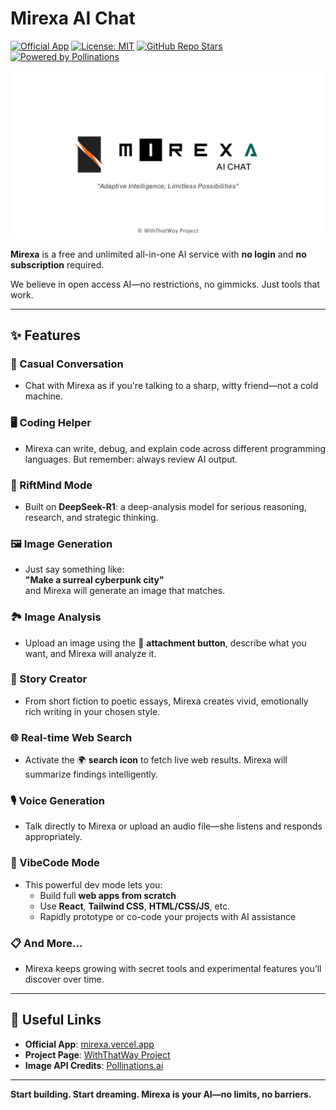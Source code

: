# Mirexa AI Chat

[![Official App](https://img.shields.io/badge/Mirexa-Launch%20App-blueviolet?logo=vercel&style=flat-square)](https://mirexa.vercel.app)
[![License: MIT](https://img.shields.io/badge/license-MIT-green?style=flat-square)](https://github.com/withthatway/mirexa-project/blob/main/LICENSE)
[![GitHub Repo Stars](https://img.shields.io/github/stars/withthatway/mirexa-project?style=flat-square)](https://github.com/withthatway/mirexa-project/stargazers)
[![Powered by Pollinations](https://img.shields.io/badge/API%20by-Pollinations.ai-orange?style=flat-square)](https://github.com/pollinations/pollinations/blob/master/APIDOCS.md)

[![Mirexa AI Chat](https://github.com/withthatway/withthatway/blob/4fecaa5562a1e0756d2c8e7c48fbfdd0133cefe4/assets/mirexa-thumbnail-page.png?raw=true)](https://mirexa.vercel.app)

**Mirexa** is a free and unlimited all-in-one AI service with **no login** and **no subscription** required.  

We believe in open access AI—no restrictions, no gimmicks. Just tools that work.

---

## ✨ Features

### 💬 Casual Conversation  
- Chat with Mirexa as if you're talking to a sharp, witty friend—not a cold machine.

### 🖥️ Coding Helper  
- Mirexa can write, debug, and explain code across different programming languages. But remember: always review AI output.

### 🧠 RiftMind Mode  
- Built on **DeepSeek-R1**: a deep-analysis model for serious reasoning, research, and strategic thinking.

### 🖼️ Image Generation  
- Just say something like:  
  **"Make a surreal cyberpunk city"**  
  and Mirexa will generate an image that matches.

### 🏞️ Image Analysis  
- Upload an image using the 📎 **attachment button**, describe what you want, and Mirexa will analyze it.

### 📖 Story Creator  
- From short fiction to poetic essays, Mirexa creates vivid, emotionally rich writing in your chosen style.

### 🌐 Real-time Web Search  
- Activate the 🌍 **search icon** to fetch live web results. Mirexa will summarize findings intelligently.

### 🎙️ Voice Generation  
- Talk directly to Mirexa or upload an audio file—she listens and responds appropriately.

### 🧩 VibeCode Mode  
- This powerful dev mode lets you:  
  - Build full **web apps from scratch**  
  - Use **React**, **Tailwind CSS**, **HTML/CSS/JS**, etc.  
  - Rapidly prototype or co-code your projects with AI assistance  

### 📋 And More...  
- Mirexa keeps growing with secret tools and experimental features you’ll discover over time.

---

## 🔗 Useful Links  

- **Official App**: [mirexa.vercel.app](https://mirexa.vercel.app)  
- **Project Page**: [WithThatWay Project](https://perchance.org/withthatway)  
- **Image API Credits**: [Pollinations.ai](https://github.com/pollinations/pollinations/blob/master/APIDOCS.md)  

---

**Start building. Start dreaming. Mirexa is your AI—no limits, no barriers.**
